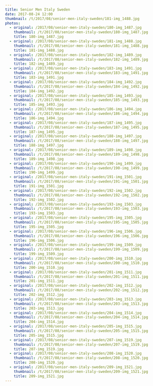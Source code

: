 ```yaml
---
title: Senior Men Italy Sweden
date: 2017-08-24 12:00
thumbnail: /t/2017/08/senior-men-italy-sweden/181-img_1488.jpg
photos:
  - original: /2017/08/senior-men-italy-sweden/180-img_1487.jpg
    thumbnail: /t/2017/08/senior-men-italy-sweden/180-img_1487.jpg
    title: 180-img_1487.jpg
  - original: /2017/08/senior-men-italy-sweden/181-img_1488.jpg
    thumbnail: /t/2017/08/senior-men-italy-sweden/181-img_1488.jpg
    title: 181-img_1488.jpg
  - original: /2017/08/senior-men-italy-sweden/182-img_1489.jpg
    thumbnail: /t/2017/08/senior-men-italy-sweden/182-img_1489.jpg
    title: 182-img_1489.jpg
  - original: /2017/08/senior-men-italy-sweden/183-img_1491.jpg
    thumbnail: /t/2017/08/senior-men-italy-sweden/183-img_1491.jpg
    title: 183-img_1491.jpg
  - original: /2017/08/senior-men-italy-sweden/184-img_1492.jpg
    thumbnail: /t/2017/08/senior-men-italy-sweden/184-img_1492.jpg
    title: 184-img_1492.jpg
  - original: /2017/08/senior-men-italy-sweden/185-img_1493.jpg
    thumbnail: /t/2017/08/senior-men-italy-sweden/185-img_1493.jpg
    title: 185-img_1493.jpg
  - original: /2017/08/senior-men-italy-sweden/186-img_1494.jpg
    thumbnail: /t/2017/08/senior-men-italy-sweden/186-img_1494.jpg
    title: 186-img_1494.jpg
  - original: /2017/08/senior-men-italy-sweden/187-img_1495.jpg
    thumbnail: /t/2017/08/senior-men-italy-sweden/187-img_1495.jpg
    title: 187-img_1495.jpg
  - original: /2017/08/senior-men-italy-sweden/188-img_1497.jpg
    thumbnail: /t/2017/08/senior-men-italy-sweden/188-img_1497.jpg
    title: 188-img_1497.jpg
  - original: /2017/08/senior-men-italy-sweden/189-img_1498.jpg
    thumbnail: /t/2017/08/senior-men-italy-sweden/189-img_1498.jpg
    title: 189-img_1498.jpg
  - original: /2017/08/senior-men-italy-sweden/190-img_1499.jpg
    thumbnail: /t/2017/08/senior-men-italy-sweden/190-img_1499.jpg
    title: 190-img_1499.jpg
  - original: /2017/08/senior-men-italy-sweden/191-img_1501.jpg
    thumbnail: /t/2017/08/senior-men-italy-sweden/191-img_1501.jpg
    title: 191-img_1501.jpg
  - original: /2017/08/senior-men-italy-sweden/192-img_1502.jpg
    thumbnail: /t/2017/08/senior-men-italy-sweden/192-img_1502.jpg
    title: 192-img_1502.jpg
  - original: /2017/08/senior-men-italy-sweden/193-img_1503.jpg
    thumbnail: /t/2017/08/senior-men-italy-sweden/193-img_1503.jpg
    title: 193-img_1503.jpg
  - original: /2017/08/senior-men-italy-sweden/195-img_1505.jpg
    thumbnail: /t/2017/08/senior-men-italy-sweden/195-img_1505.jpg
    title: 195-img_1505.jpg
  - original: /2017/08/senior-men-italy-sweden/196-img_1506.jpg
    thumbnail: /t/2017/08/senior-men-italy-sweden/196-img_1506.jpg
    title: 196-img_1506.jpg
  - original: /2017/08/senior-men-italy-sweden/199-img_1509.jpg
    thumbnail: /t/2017/08/senior-men-italy-sweden/199-img_1509.jpg
    title: 199-img_1509.jpg
  - original: /2017/08/senior-men-italy-sweden/200-img_1510.jpg
    thumbnail: /t/2017/08/senior-men-italy-sweden/200-img_1510.jpg
    title: 200-img_1510.jpg
  - original: /2017/08/senior-men-italy-sweden/201-img_1511.jpg
    thumbnail: /t/2017/08/senior-men-italy-sweden/201-img_1511.jpg
    title: 201-img_1511.jpg
  - original: /2017/08/senior-men-italy-sweden/202-img_1512.jpg
    thumbnail: /t/2017/08/senior-men-italy-sweden/202-img_1512.jpg
    title: 202-img_1512.jpg
  - original: /2017/08/senior-men-italy-sweden/203-img_1513.jpg
    thumbnail: /t/2017/08/senior-men-italy-sweden/203-img_1513.jpg
    title: 203-img_1513.jpg
  - original: /2017/08/senior-men-italy-sweden/204-img_1514.jpg
    thumbnail: /t/2017/08/senior-men-italy-sweden/204-img_1514.jpg
    title: 204-img_1514.jpg
  - original: /2017/08/senior-men-italy-sweden/205-img_1515.jpg
    thumbnail: /t/2017/08/senior-men-italy-sweden/205-img_1515.jpg
    title: 205-img_1515.jpg
  - original: /2017/08/senior-men-italy-sweden/207-img_1519.jpg
    thumbnail: /t/2017/08/senior-men-italy-sweden/207-img_1519.jpg
    title: 207-img_1519.jpg
  - original: /2017/08/senior-men-italy-sweden/208-img_1520.jpg
    thumbnail: /t/2017/08/senior-men-italy-sweden/208-img_1520.jpg
    title: 208-img_1520.jpg
  - original: /2017/08/senior-men-italy-sweden/209-img_1521.jpg
    thumbnail: /t/2017/08/senior-men-italy-sweden/209-img_1521.jpg
    title: 209-img_1521.jpg
---
```

